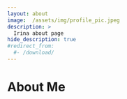 ```yaml
---
layout: about
image:  /assets/img/profile_pic.jpeg
description: >
  Irina about page
hide_description: true
#redirect_from:
  #- /download/
---
```


# About Me

<!--author-->
